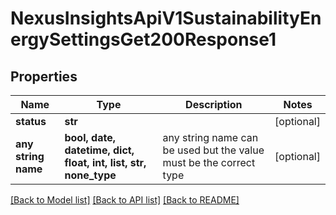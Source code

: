# NexusInsightsApiV1SustainabilityEnergySettingsGet200Response1


## Properties
Name | Type | Description | Notes
------------ | ------------- | ------------- | -------------
**status** | **str** |  | [optional] 
**any string name** | **bool, date, datetime, dict, float, int, list, str, none_type** | any string name can be used but the value must be the correct type | [optional]

[[Back to Model list]](../README.md#documentation-for-models) [[Back to API list]](../README.md#documentation-for-api-endpoints) [[Back to README]](../README.md)


